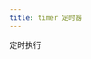 ```yaml
---
title: timer 定时器
---
```


定时执行

<demo-box>
<TimerDemo />
</demo-box>

<script setup>
  import TimerDemo from '@/utils/timer/TimerDemo.vue'
</script>
